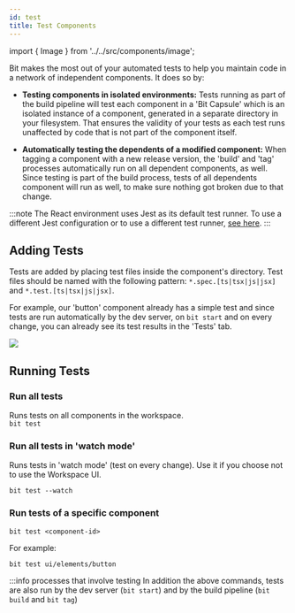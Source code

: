 ```yaml
---
id: test
title: Test Components
---
```


import { Image } from '../../src/components/image';

Bit makes the most out of your automated tests to help you maintain code in a network of independent components. It does so by:

- **Testing components in isolated environments:**
  Tests running as part of the build pipeline will test each component in a 'Bit Capsule' which is
  an isolated instance of a component, generated in a separate directory in your filesystem.
  That ensures the validity of your tests as each test runs unaffected by code that is not part of the component itself.

- **Automatically testing the dependents of a modified component:**
  When tagging a component with a new release version, the 'build' and 'tag' processes automatically run on all dependent components, as well.
  Since testing is part of the build process, tests of all dependents component will run as well, to make sure nothing got broken due to that change.

:::note
The React environment uses Jest as its default test runner. To use a different Jest configuration or to use a different test runner, [see here](/react/overview).
:::

## Adding Tests

Tests are added by placing test files inside the component's directory. Test files should be named with the following pattern: `*.spec.[ts|tsx|js|jsx]` and `*.test.[ts|tsx|js|jsx]`.

For example, our 'button' component already has a simple test and since tests are run automatically by the dev server, on `bit start` and
on every change, you can already see its test results in the 'Tests' tab.

<Image src="/img/ws_getting_started_test.png" />

## Running Tests

### Run all tests

Runs tests on all components in the workspace.  
`bit test`

### Run all tests in 'watch mode'

Runs tests in 'watch mode' (test on every change). Use it if you choose not to use the Workspace UI.

```shell
bit test --watch
```

### Run tests of a specific component

```shell
bit test <component-id>
```

For example:

```shell
bit test ui/elements/button
```

:::info processes that involve testing
In addition the above commands, tests are also run by the dev server (`bit start`) and by the build pipeline (`bit build` and `bit tag`)
